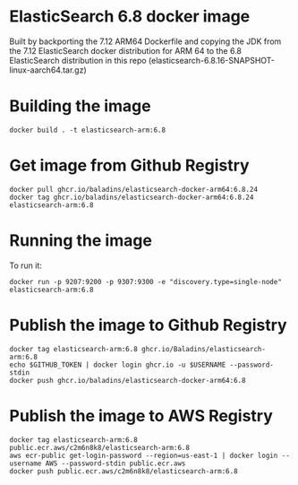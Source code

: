 # ElasticSearch 6.8 docker image

Built by backporting the 7.12 ARM64 Dockerfile and copying the JDK from the 7.12 ElasticSearch docker distribution for ARM 64 to the 6.8 ElasticSearch distribution in this repo (elasticsearch-6.8.16-SNAPSHOT-linux-aarch64.tar.gz)

# Building the image
```
docker build . -t elasticsearch-arm:6.8
```

# Get image from Github Registry
```
docker pull ghcr.io/baladins/elasticsearch-docker-arm64:6.8.24
docker tag ghcr.io/baladins/elasticsearch-docker-arm64:6.8.24 elasticsearch-arm:6.8
```

# Running the image
To run it:

```
docker run -p 9207:9200 -p 9307:9300 -e "discovery.type=single-node"  elasticsearch-arm:6.8
```

# Publish the image to Github Registry
```
docker tag elasticsearch-arm:6.8 ghcr.io/Baladins/elasticsearch-arm:6.8
echo $GITHUB_TOKEN | docker login ghcr.io -u $USERNAME --password-stdin
docker push ghcr.io/baladins/elasticsearch-docker-arm64:6.8
```

# Publish the image to AWS Registry
```
docker tag elasticsearch-arm:6.8 public.ecr.aws/c2m6n8k8/elasticsearch-arm:6.8
aws ecr-public get-login-password --region=us-east-1 | docker login --username AWS --password-stdin public.ecr.aws
docker push public.ecr.aws/c2m6n8k8/elasticsearch-arm:6.8
```
